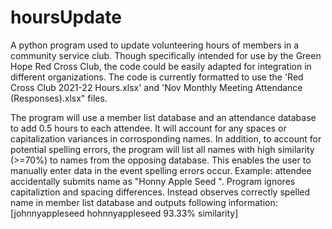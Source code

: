 # hoursUpdate
A python program used to update volunteering hours of members in a community service club.
Though specifically intended for use by the Green Hope Red Cross Club, the code could be easily adapted for integration in different organizations. The code is currently formatted to use the 'Red Cross Club 2021-22 Hours.xlsx' and 'Nov Monthly Meeting Attendance (Responses).xlsx" files. 

The program will use a member list database and an attendance database to add 0.5 hours to each attendee. It will account for any spaces or capitalization variances in corrosponding names. In addition, to account for potential spelling errors, the program will list all names with high similarity (>=70%) to names from the opposing database. This enables the user to manually enter data in the event spelling errors occur. Example: attendee accidentally submits name as "Honny Apple  Seed ". Program ignores capitaliztion and spacing differences. Instead observes correctly spelled name in member list database and outputs following information: [johnnyappleseed hohnnyappleseed 93.33% similarity]
